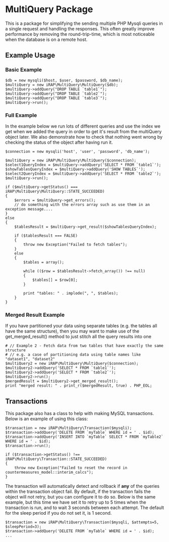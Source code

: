 # MultiQuery Package
This is a package for simplifying the sending multiple PHP Mysqli queries in a single request and handling the responses. This often greatly improve performance by removing the round-trip-time, which is most noticeable when the database is on a remote host.

## Example Usage

### Basic Example
```
$db = new mysqli($host, $user, $password, $db_name);
$multiQuery = new iRAP\MultiQuery\MultiQuery($db);
$multiQuery->addQuery("DROP TABLE `table1`");
$multiQuery->addQuery("DROP TABLE `table2`");
$multiQuery->addQuery("DROP TABLE `table3`");
$multiQuery->run();
```

### Full Example
In the example below we run lots of different queries and use the index we get when we added the 
query in order to get it's result from the multiQuery object later. We also demonstrate how to
check that nothing went wrong by checking the status of the object after having run it.

```
$connection = new mysqli('host', 'user', 'password', 'db_name');

$multiQuery = new iRAP\MultiQuery\MultiQuery($connection);
$select1QueryIndex = $multiQuery->addQuery('SELECT * FROM `table1`');
$showTablesQueryIndex = $multiQuery->addQuery('SHOW TABLES`');
$select2QueryIndex = $multiQuery->addQuery('SELECT * FROM `table2`');
$multiQuery->run();

if ($multiQuery->getStatus() === iRAP\MultiQuery\MultiQuery::STATE_SUCCEEDED)
{
    $errors = $multiQuery->get_errors();
    // do something with the errors array such as use them in an exception message....
}
else 
{
    $tablesResult = $multiQuery->get_result($showTablesQueryIndex);

    if ($tablesResult === FALSE)
    {
        throw new Exception("Failed to fetch tables");
    }
    else
    {
        $tables = array();

        while (($row = $tablesResult->fetch_array()) !== null)
        {
            $tables[] = $row[0];
        }

        print "tables: " . implode(", ", $tables);
    }
}
```

### Merged Result Example
If you have partitioned your data using separate tables (e.g. the tables all have the same
structure), then you may want to make use of the get_merged_result() method to just stitch
all the query results into one
```
# // Example 2 - Fetch data from two tables that have exactly the same structure 
# // e.g. a case of partitioning data using table names like "dataset1", "dataset2"
$multiQuery2 = new iRAP\MultiQuery\MultiQuery($connection);
$multiQuery2->addQuery('SELECT * FROM `table1`');
$multiQuery2->addQuery('SELECT * FROM `table2`');
$multiQuery2->run();
$mergedResult = $multiQuery2->get_merged_result();
print "merged result: " . print_r($mergedResult, true) . PHP_EOL;
```


## Transactions
This package also has a class to help with making MySQL transactions. Below is an example of using this class:

```
$transaction = new iRAP\MultiQuery\Transaction($mysqli);
$transaction->addQuery('DELETE FROM `myTable` WHERE id = ' . $id);
$transaction->addQuery('INSERT INTO `myTable` SELECT * FROM `myTable2` WHERE id = ' . $id);
$transaction->run();

if ($transaction->getStatus() !== iRAP\MultiQuery\Transaction::STATE_SUCCEEDED)
{
    throw new Exception("Failed to reset the record in countermeasures_model::interim_calcs");
}
```

The transaction will automatically detect and rollback if **any** of the queries within the transaction object fail. By default, if the transaction fails the object will not retry, but you can configure it to do so. Below is the same example, but this time we have set it to retry up to 5 times when the transaction is run, and to wait 3 seconds between each attempt. The default for the sleep period if you do not set it, is 1 second.

```
$transaction = new iRAP\MultiQuery\Transaction($mysqli, $attempts=5, $sleepPeriod=3);
$transaction->addQuery('DELETE FROM `myTable` WHERE id = ' . $id);
...
```